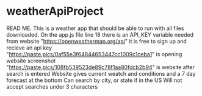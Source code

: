 # weatherApiProject
READ ME.
This is a weather app that should be able to run with all files downloaded.
On the app.js file line 18 there is an API_KEY variable needed from website "https://openweathermap.org/api" it is free to sign up and recieve an api key
"https://paste.pics/0af55e3f64844653447cc1009c1ceba1" is opening website screenshot
"https://paste.pics/108fb539523de89c78f1aa80fdcb2b94" is website after search is entered
Website gives current weatch and conditions and a 7 day forecast at the bottom
Can search by city, or state if in the US
Will not accept searches under 3 characters
